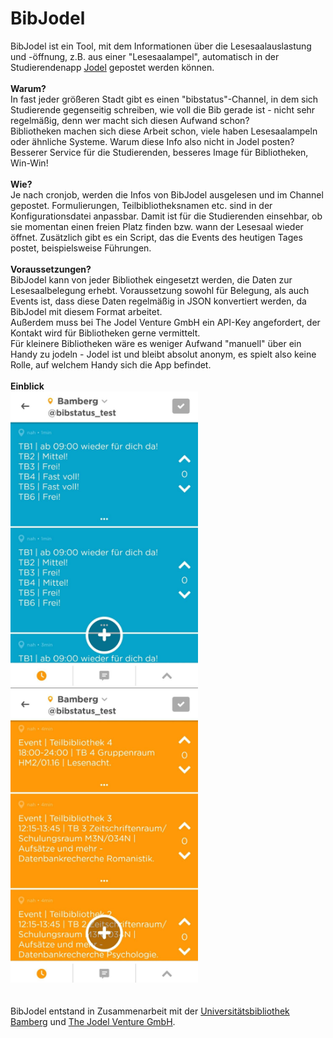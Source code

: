 # BibJodel
BibJodel ist ein Tool, mit dem Informationen über die Lesesaalauslastung und -öffnung, z.B. aus einer "Lesesaalampel", automatisch in der Studierendenapp <a href="https://jodel.com/" target="_blank">Jodel</a> gepostet werden können.
<br><br>
<b>Warum?</b><br>
In fast jeder größeren Stadt gibt es einen "bibstatus"-Channel, in dem sich Studierende gegenseitig schreiben, wie voll die Bib gerade ist - nicht sehr regelmäßig, denn wer macht sich diesen Aufwand schon?
<br>Bibliotheken machen sich diese Arbeit schon, viele haben Lesesaalampeln oder ähnliche Systeme. Warum diese Info also nicht in Jodel posten? Besserer Service für die Studierenden, besseres Image für Bibliotheken, Win-Win!
<br><br>
<b>Wie?</b><br>
Je nach cronjob, werden die Infos von BibJodel ausgelesen und im Channel gepostet. Formulierungen, Teilbibliotheksnamen etc. sind in der Konfigurationsdatei anpassbar. Damit ist für die Studierenden einsehbar, ob sie momentan einen freien Platz finden bzw. wann der Lesesaal wieder öffnet. Zusätzlich gibt es ein Script, das die Events des heutigen Tages postet, beispielsweise Führungen.
<br><br>
<b>Voraussetzungen?</b><br>
BibJodel kann von jeder Bibliothek eingesetzt werden, die Daten zur Lesesaalbelegung erhebt. Voraussetzung sowohl für Belegung, als auch Events ist, dass diese Daten regelmäßig in JSON konvertiert werden, da BibJodel mit diesem Format arbeitet.<br>
Außerdem muss bei The Jodel Venture GmbH ein API-Key angefordert, der Kontakt wird für Bibliotheken gerne vermittelt.<br>
Für kleinere Bibliotheken wäre es weniger Aufwand "manuell" über ein Handy zu jodeln - Jodel ist und bleibt absolut anonym, es spielt also keine Rolle, auf welchem Handy sich die App befindet.
<br><br>
<b>Einblick</b><br>
<img src="https://github.com/LuisMossburger/BibJodel/blob/master/jodelBelegung.jpeg" width=300px>
<img src="https://github.com/LuisMossburger/BibJodel/blob/master/jodelEvents.jpeg" width=300px>
<br><br><br>
BibJodel entstand in Zusammenarbeit mit der <a href="https://www.uni-bamberg.de/ub/" target="_blank">Universitätsbibliothek Bamberg</a> und <a href="https://jodel.com/de/imprint/" target="_blank">The Jodel Venture GmbH</a>.
